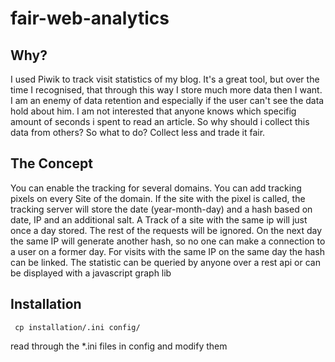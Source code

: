 # fair-web-analytics

## Why?

I used Piwik to track visit statistics of my blog. It's a great tool, but over the time I recognised, that through this way I store much more data then I want. I am an enemy of data retention and especially if the user can't see the data hold about him. I am not interested that anyone knows which specifig amount of seconds i spent to read an article. So why should i collect this data from others? So what to do? Collect less and trade it fair.

## The Concept

You can enable the tracking for several domains. You can add tracking pixels on every Site of the domain. If the site with the pixel is called, the tracking server will store the date (year-month-day) and a hash based on date, IP and an additional salt. A Track of a site with the same ip will just once a day stored. The rest of the requests will be ignored. On the next day the same IP will generate another hash, so no one can make a connection to a user on a former day. For visits with the same IP on the same day the hash can be linked. 
The statistic can be queried by anyone over a rest api or can be displayed with a javascript graph lib

## Installation

<pre><code> cp installation/.ini config/
</code></pre>
read through the *.ini files in config and modify them

